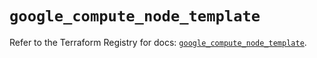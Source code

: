 # `google_compute_node_template`

Refer to the Terraform Registry for docs: [`google_compute_node_template`](https://registry.terraform.io/providers/hashicorp/google/6.12.0/docs/resources/compute_node_template).
